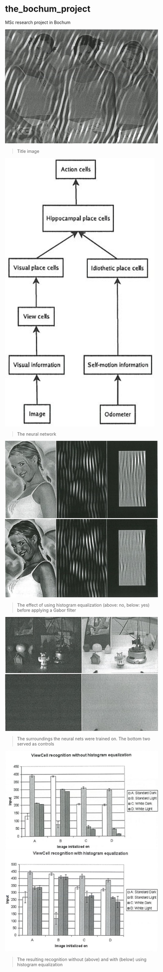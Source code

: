 # the_bochum_project

MSc research project in Bochum

![](title.png)

> Title image

![](neural_network.png)

> The neural network

![](gabor_filtering_no_he.png)
![](gabor_filtering_yes_he.png)

> The effect of using histogram equalization (above: no, below: yes) before
> applying a Gabor filter

![](surroundings_a_and_b.png)
![](surroundings_c_and_d.png)

> The surroundings the neural nets were trained on.
> The bottom two served as controls

![](recognition_no_he.png)
![](recognition_yes_he.png)

> The resulting recognition without (above) and with (below) using histogram equalization

